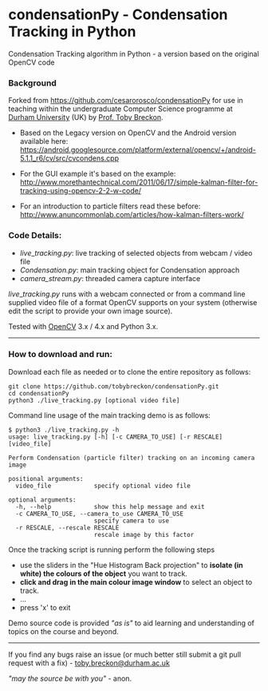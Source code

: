 # condensationPy - Condensation Tracking in Python

Condensation Tracking algorithm in Python - a version based on the original OpenCV code

### Background

Forked from https://github.com/cesarorosco/condensationPy for use in teaching within the undergraduate Computer Science programme
at [Durham University](http://www.durham.ac.uk) (UK) by [Prof. Toby Breckon](https://breckon.org/toby/).

- Based on the Legacy version on OpenCV and the Android version available here:
https://android.googlesource.com/platform/external/opencv/+/android-5.1.1_r6/cv/src/cvcondens.cpp

- For the GUI example it's based on the example:
http://www.morethantechnical.com/2011/06/17/simple-kalman-filter-for-tracking-using-opencv-2-2-w-code/

- For an introduction to particle filters read these before:
http://www.anuncommonlab.com/articles/how-kalman-filters-work/


### Code Details:

- _live_\__tracking.py_: live tracking of selected objects from webcam / video file
- _Condensation.py_: main tracking object for Condensation approach
- _camera_stream.py_: threaded camera capture interface

_live_\__tracking.py_ runs with a webcam connected or from a command line supplied video
file of a format OpenCV supports on your system (otherwise edit the script to provide your own image source).

Tested with [OpenCV](http://www.opencv.org) 3.x / 4.x and Python 3.x.

---

### How to download and run:

Download each file as needed or to clone the entire repository as follows:

```
git clone https://github.com/tobybreckon/condensationPy.git
cd condensationPy
python3 ./live_tracking.py [optional video file]
```

Command line usage of the main tracking demo is as follows:

```
$ python3 ./live_tracking.py -h
usage: live_tracking.py [-h] [-c CAMERA_TO_USE] [-r RESCALE] [video_file]

Perform Condensation (particle filter) tracking on an incoming camera image

positional arguments:
  video_file            specify optional video file

optional arguments:
  -h, --help            show this help message and exit
  -c CAMERA_TO_USE, --camera_to_use CAMERA_TO_USE
                        specify camera to use
  -r RESCALE, --rescale RESCALE
                        rescale image by this factor

```

Once the tracking script is running perform the following steps

- use the sliders in the "Hue Histogram Back projection" to **isolate (in white) the colours of the object** you want to track.
- **click and drag in the main colour image window** to select an object to track.
- ...
- press 'x' to exit

Demo source code is provided _"as is"_ to aid learning and understanding of topics on the course and beyond.

---

If you find any bugs raise an issue (or much better still submit a git pull request with a fix) - toby.breckon@durham.ac.uk

_"may the source be with you"_ - anon.
